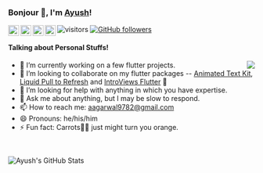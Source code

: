 ### Bonjour 👋, I'm [Ayush](https://ayushagarwal.ml/)!

<a href="https://twitter.com/aagrwal1012">
  <img align="left" alt="Ayush's Twitter" width="22px" src="https://cdn.jsdelivr.net/npm/simple-icons@v3/icons/twitter.svg" />
</a>
<a href="https://www.linkedin.com/in/aagarwal1012/">
  <img align="left" alt="Ayush's Linkdein" width="22px" src="https://cdn.jsdelivr.net/npm/simple-icons@v3/icons/linkedin.svg" />
</a>
<a href="https://medium.com/@aagarwal1012">
  <img align="left" alt="Ayush's Medium" width="22px" src="https://cdn.jsdelivr.net/npm/simple-icons@v3/icons/medium.svg" />
</a>
<a href="https://www.youtube.com/channel/UCQsnIvnC7zeOhSImDOJmESA">
  <img align="left" alt="Ayush's Youtube" width="22px" src="https://cdn.jsdelivr.net/npm/simple-icons@v3/icons/youtube.svg" />
</a>

![visitors](https://visitor-badge.laobi.icu/badge?page_id=aagarwal1012.aagarwal1012)
[![GitHub followers](https://img.shields.io/github/followers/aagarwal1012.svg?style=social&label=Follow&maxAge=2592000)](https://github.com/aagarwal1012?tab=followers)

#### Talking about Personal Stuffs!

<img src='https://media.tenor.com/images/ccae3320ab522c1d09e041f1f7ffea74/tenor.gif' align='right'>

- 🔭 I’m currently working on a few flutter projects.
- 👯 I’m looking to collaborate on my flutter packages -- [Animated Text Kit](https://github.com/aagarwal1012/Animated-Text-Kit), [Liquid Pull to Refresh](https://github.com/aagarwal1012/Liquid-Pull-To-Refresh) and [IntroViews Flutter](https://github.com/aagarwal1012/IntroViews-Flutter) 🤘
- 🤔 I’m looking for help with anything in which you have expertise.
- 💬 Ask me about anything, but I may be slow to respond.
- 📫 How to reach me: aagarwal9782@gmail.com
- 😄 Pronouns: he/his/him
- ⚡ Fun fact: Carrots🥕🥕 just might turn you orange.

</br>

![Ayush's GitHub Stats](https://github-readme-stats.vercel.app/api?username=aagarwal1012&hide=[%22issues%22,%22contribs%22]&show_icons=true&title_color=fff&icon_color=79ff97&text_color=9f9f9f&bg_color=151515)
